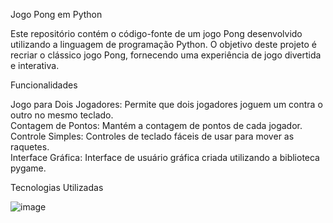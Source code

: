 Jogo Pong em Python

Este repositório contém o código-fonte de um jogo Pong desenvolvido utilizando a linguagem de programação Python. O objetivo deste projeto é recriar o clássico jogo Pong, fornecendo uma experiência de jogo divertida e interativa.

Funcionalidades

Jogo para Dois Jogadores: Permite que dois jogadores joguem um contra o outro no mesmo teclado.<br>
Contagem de Pontos: Mantém a contagem de pontos de cada jogador.<br>
Controle Simples: Controles de teclado fáceis de usar para mover as raquetes.<br>
Interface Gráfica: Interface de usuário gráfica criada utilizando a biblioteca pygame.<br>

Tecnologias Utilizadas



![image](https://github.com/vieiraadev/pong-game/assets/164572708/c56a950e-1717-44e0-a06b-eb34c73d4d22)
